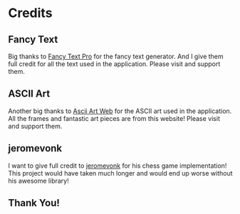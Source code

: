 # Credits

## Fancy Text
Big thanks to [Fancy Text Pro](https://www.fancytextpro.com/BigTextGenerator/Varsity) for the fancy text generator. And I give them full credit for all the text used in the application. Please visit and support them.

## ASCII Art
Another big thanks to [Ascii Art Web](https://www.asciiart.eu) for the ASCII art used in the application. All the frames and fantastic art pieces are from this website! Please visit and support them.

## jeromevonk

I want to give full credit to [jeromevonk](https://github.com/jeromevonk/chess_console.git) for his chess game implementation! This project would have taken much longer and would end up worse without his awesome library!

## Thank You!

